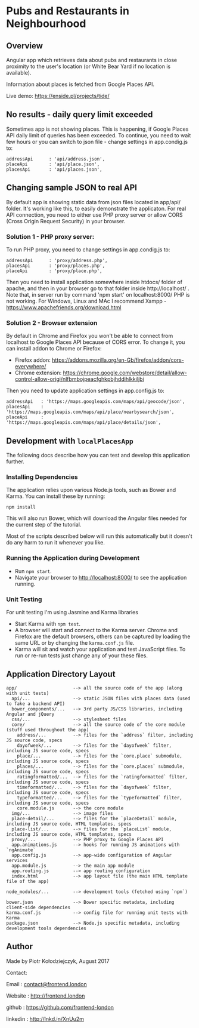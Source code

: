 # Pubs and Restaurants in Neighbourhood

## Overview

Angular app which retrieves data about pubs and restaurants in close proximity to the user's location (or White Bear Yard if no location is available). 

Information about places is fetched from  Google Places API.

Live demo: https://enside.pl/projects/tide/

## No results - daily query limit exceeded
Sometimes app is not showing places. This is happening, if Google Places API daily limit of queries has been exceeded. To continue, you need to wait few hours or you can switch to json file - change settings in app.condig.js to:

```
addressApi      : 'api/address.json',
placeApi        : 'api/place.json',
placesApi       : 'api/places.json',
```

## Changing sample JSON to real API

By default app is showing static data from json files located in app/api/ folder. It's working like this, to easily demonstrate the applicaton. For real API connection, you need to either use PHP proxy server or allow CORS (Cross Origin Request Security) in your browser.

### Solution 1 - PHP proxy server:

To run PHP proxy, you need to change settings in app.condig.js to:

```
addressApi      : 'proxy/address.php',
placesApi       : 'proxy/places.php',
placeApi        : 'proxy/place.php',
```

Then you need to install application somewhere inside htdocs/ folder of apache, and then in your browser go to that folder inside http://localhost/ . Note that, in  server run by command 'npm start' on localhost:8000/ PHP is not working. For Windows, Linux and MAc I recommend Xampp - https://www.apachefriends.org/download.html 

### Solution 2 - Browser extension

By default in Chrome and Firefox you won't be able to connect from localhost to Google Places API because of CORS error. To change it, you can install addon to Chrome or Firefox:

- Firefox addon: https://addons.mozilla.org/en-Gb/firefox/addon/cors-everywhere/
- Chrome extension: https://chrome.google.com/webstore/detail/allow-control-allow-origi/nlfbmbojpeacfghkpbjhddihlkkiljbi

Then you need to update application settings in app.config.js to:

```
addressApi   : 'https://maps.googleapis.com/maps/api/geocode/json',
placesApi    : 'https://maps.googleapis.com/maps/api/place/nearbysearch/json',
placeApi     : 'https://maps.googleapis.com/maps/api/place/details/json',
```

## Development with `localPlacesApp`

The following docs describe how you can test and develop this application further.

### Installing Dependencies

The application relies upon various Node.js tools, such as Bower and Karma. You can install these by running:

```
npm install
```

This will also run Bower, which will download the Angular files needed for the current step of the
tutorial.

Most of the scripts described below will run this automatically but it doesn't do any harm to run
it whenever you like.

### Running the Application during Development

- Run `npm start`.
- Navigate your browser to [http://localhost:8000/](http://localhost:8000/) to see the application 
  running.

### Unit Testing

For unit testing I'm using Jasmine and Karma libraries

- Start Karma with `npm test`.
- A browser will start and connect to the Karma server. Chrome and Firefox are the default browsers,
  others can be captured by loading the same URL or by changing the `karma.conf.js` file.
- Karma will sit and watch your application and test JavaScript files. To run or re-run tests just
  change any of your these files.

## Application Directory Layout

```
app/                     --> all the source code of the app (along with unit tests)
  api/...                --> static JSON files with places data (used to fake a backend API)
  bower_components/...   --> 3rd party JS/CSS libraries, including Angular and jQuery
  css/...                --> stylesheet files
  core/                  --> all the source code of the core module (stuff used throughout the app)
    address/...          --> files for the `address` filter, including JS source code, specs
    dayofweek/...        --> files for the `dayofweek` filter, including JS source code, specs
    place/...            --> files for the `core.place` submodule, including JS source code, specs
    places/...           --> files for the `core.places` submodule, including JS source code, specs
    ratingformatted/...  --> files for the `ratingformatted` filter, including JS source code, specs
    timeformatted/...    --> files for the `dayofweek` filter, including JS source code, specs
    typeformatted/...    --> files for the `typeformatted` filter, including JS source code, specs
    core.module.js       --> the core module
  img/...                --> image files
  place-detail/...       --> files for the `placeDetail` module, including JS source code, HTML templates, specs
  place-list/...         --> files for the `placeList` module, including JS source code, HTML templates, specs
  proxy/...              --> PHP proxy to Google Places API
  app.animations.js      --> hooks for running JS animations with `ngAnimate`
  app.config.js          --> app-wide configuration of Angular services
  app.module.js          --> the main app module
  app.routing.js         --> app routing configuration
  index.html             --> app layout file (the main HTML template file of the app)

node_modules/...         --> development tools (fetched using `npm`)

bower.json               --> Bower specific metadata, including client-side dependencies
karma.conf.js            --> config file for running unit tests with Karma
package.json             --> Node.js specific metadata, including development tools dependencies
```


## Author

Made by Piotr Kołodziejczyk, August 2017

Contact: 

Email    : contact@frontend.london

Website  : http://frontend.london

github   : https://github.com/frontend-london

linkedin : http://lnkd.in/XnUu2m
